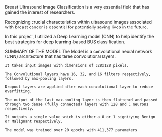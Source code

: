 Breast Ultrasound Image Classification is a very essential field that has gained the interest of researchers. 

Recognizing crucial characteristics within ultrasound images associated with breast cancer is essential for potentially saving lives in the future.

In this project, I utilized a Deep Learning model (CNN) to help identify the best strategies for deep learning-based BUS classification.

  SUMMARY OF THE MODEL
    The Model is a convolutional neural network (CNN) architecture that has three convolutional layers.

    It takes input images with dimensions of 128x128 pixels.

    The Convolutional layers have 16, 32, and 16 filters respectively, followed by max-pooling layers.

    Dropout layers are applied after each convolutional layer to reduce overfitting.

    The output of the last max-pooling layer is then flattened and passed through two dense (fully connected) layers with 128 and 1 neurons respectively.

    It outputs a single value which is either a 0 or 1 signifying Benign or Malignant respectively.

    The model was trained over 20 epochs with 411,377 parameters
